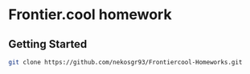# Frontier.cool homework

## Getting Started

```sh
git clone https://github.com/nekosgr93/Frontiercool-Homeworks.git
```